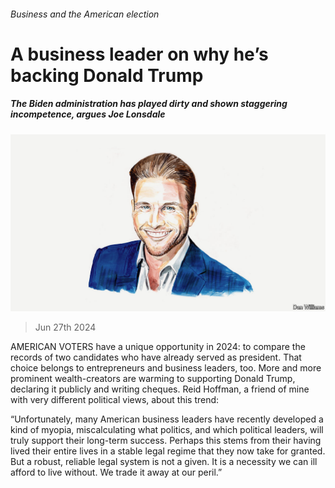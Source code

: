 ###### Business and the American election

# A business leader on why he’s backing Donald Trump 

##### The Biden administration has played dirty and shown staggering incompetence, argues Joe Lonsdale 

![image](images/20240626_BID001.jpg) 

> Jun 27th 2024 

AMERICAN VOTERS have a unique opportunity in 2024: to compare the records of two candidates who have already served as president. That choice belongs to entrepreneurs and business leaders, too. More and more prominent wealth-creators are warming to supporting Donald Trump, declaring it publicly and writing cheques. Reid Hoffman, a friend of mine with very different political views,  about this trend: 

“Unfortunately, many American business leaders have recently developed a kind of myopia, miscalculating what politics, and which political leaders, will truly support their long-term success. Perhaps this stems from their having lived their entire lives in a stable legal regime that they now take for granted. But a robust, reliable legal system is not a given. It is a necessity we can ill afford to live without. We trade it away at our peril.”

